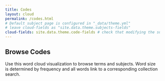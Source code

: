 ```yaml
---
title: Codes
layout: cloud
permalink: /codes.html
# Default subject page is configured in "_data/theme.yml"
# leave cloud-fields as "site.data.theme.subjects-fields"
cloud-fields: site.data.theme.code-fields # check that modifying the subjects-fields doesn't break the subjects page. Compare with subjects.md 
---
```


## Browse Codes

Use this word cloud visualization to browse terms and subjects.
Word size is determined by frequency and all words link to a corresponding collection search.
